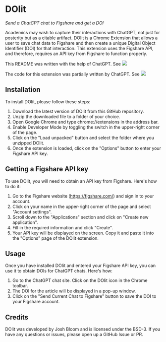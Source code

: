 # DOIit

*Send a ChatCPT chat to Figshare and get a DOI*

Academics may wish to capture their interactions with ChatGPT, not just for posterity but as a citable artifact. DOIit is a Chrome Extension that allows a user to save chat data to Figshare and then create a unique Digital Object Identifier (DOI) for that interaction. This extension uses the Figshare API, and therefore, requires an API key from Figshare to function properly.

This README was written with the help of ChatGPT. See <a href="https://doi.org/10.6084/m9.figshare.22350943.v1" alt="DOI README">
<img src="https://img.shields.io/badge/DOI-10.6084%2Fm9.figshare.22350943.v1-orange"></a>

The code for this extension was partially written by ChatGPT. See <a href="https://doi.org/10.6084/m9.figshare.22350715.v1" alt="DOI README">
<img src="https://img.shields.io/badge/DOI-10.6084%2Fm9.figshare.22350715.v1-orange"></a>


## Installation

To install DOIit, please follow these steps:

  1. Download the latest version of DOIit from this GitHub repository.
  2. Unzip the downloaded file to a folder of your choice.
  3. Open Google Chrome and type chrome://extensions in the address bar.
  4. Enable Developer Mode by toggling the switch in the upper-right corner of the page.
  5. Click on the "Load unpacked" button and select the folder where you unzipped DOIit.
  6. Once the extension is loaded, click on the "Options" button to enter your Figshare API key.

## Getting a Figshare API key

To use DOIit, you will need to obtain an API key from Figshare. Here's how to do it:

  1. Go to the Figshare website (https://figshare.com/) and sign in to your account.
  2. Click on your name in the upper-right corner of the page and select "Account settings".
  3. Scroll down to the "Applications" section and click on "Create new application".
  4. Fill in the required information and click "Create".
  5. Your API key will be displayed on the screen. Copy it and paste it into the "Options" page of the DOIit extension.

## Usage
Once you have installed DOIit and entered your Figshare API key, you can use it to obtain DOIs for ChatGPT chats. Here's how:

  1. Go to the ChatGPT chat site. Click on the DOIit icon in  the Chrome toolbar.
  2. The DOI for the article will be displayed in a pop-up window.
  3. Click on the "Send Current Chat to Figshare" button to save the DOI to your Figshare account.

## Credits

DOIit was developed by Josh Bloom and is licensed under the BSD-3. If you have any questions or issues, please open up a GitHub Issue or PR.



 